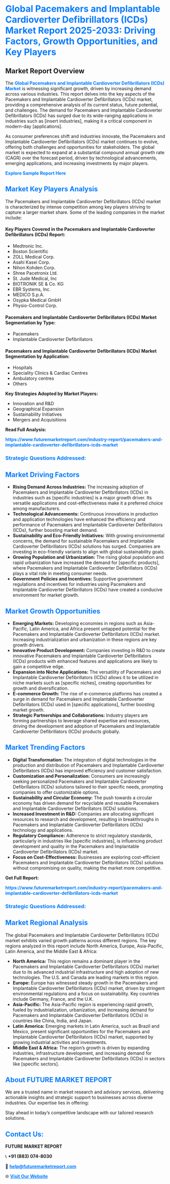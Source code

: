 <h1 style="color: #007BFF;">Global Pacemakers and Implantable Cardioverter Defibrillators (ICDs) Market Report 2025-2033: Driving Factors, Growth Opportunities, and Key Players</h1>

<section id="overview">
<h2>Market Report Overview</h2>
<p>The <a href="https://www.futuremarketreport.com/industry-report/pacemakers-and-implantable-cardioverter-defibrillators-icds-market" style="color: #007BFF; text-decoration: none;"><strong>Global Pacemakers and Implantable Cardioverter Defibrillators (ICDs) Market</strong></a> is witnessing significant growth, driven by increasing demand across various industries. This report delves into the key aspects of the Pacemakers and Implantable Cardioverter Defibrillators (ICDs) market, providing a comprehensive analysis of its current status, future potential, and challenges. The demand for Pacemakers and Implantable Cardioverter Defibrillators (ICDs) has surged due to its wide-ranging applications in industries such as [insert industries], making it a critical component in modern-day [applications].</p>
<p>As consumer preferences shift and industries innovate, the Pacemakers and Implantable Cardioverter Defibrillators (ICDs) market continues to evolve, offering both challenges and opportunities for stakeholders. The global market is expected to expand at a substantial compound annual growth rate (CAGR) over the forecast period, driven by technological advancements, emerging applications, and increasing investments by major players.</p>
</section>

<section id="overview">
<p><a href="https://www.futuremarketreport.com/request-sample/reportId=41608" style="color: #007BFF; text-decoration: none;"><strong>Explore Sample Report Here</strong></a></p>
</section>

<section id="key-players">
<h2 style="color: #007BFF;">Market Key Players Analysis</h2>
<p>The Pacemakers and Implantable Cardioverter Defibrillators (ICDs) market is characterized by intense competition among key players striving to capture a larger market share. Some of the leading companies in the market include:</p>
<h4>Key Players Covered in the Pacemakers and Implantable Cardioverter Defibrillators (ICDs) Report:</h4>
<ul><li>Medtronic Inc.</li><li>Boston Scientific</li><li>ZOLL Medical Corp.</li><li>Asahi Kasei Corp.</li><li>Nihon Kohden Corp.</li><li>Shree Pacetronix Ltd.</li><li>St. Jude Medical, Inc</li><li>BIOTRONIK SE &amp; Co. KG</li><li>EBR Systems, Inc.</li><li>MEDICO S.p.A.</li><li>Osypka Medical GmbH</li><li>Physio-Control Corp.</li></ul>
<h4>Pacemakers and Implantable Cardioverter Defibrillators (ICDs) Market Segmentation by Type:</h4>
<ul><li>Pacemakers</li><li>Implantable Cardioverter Defibrillators</li></ul>

<h4>Pacemakers and Implantable Cardioverter Defibrillators (ICDs) Market Segmentation by Application:</h4>
<ul><li>Hospitals</li><li>Speciality Clinics &amp; Cardiac Centres</li><li>Ambulatory centres</li><li>Others</li></ul>
<p><strong>Key Strategies Adopted by Market Players:</strong></p>
<ul>
<li>Innovation and R&D</li>
<li>Geographical Expansion</li>
<li>Sustainability Initiatives</li>
<li>Mergers and Acquisitions</li>
</ul>
</section>

<section>
<p><strong>Read Full Analysis: </strong></p><a href="https://www.futuremarketreport.com/industry-report/pacemakers-and-implantable-cardioverter-defibrillators-icds-market" style="color: #007BFF; text-decoration: none;"><strong>https://www.futuremarketreport.com/industry-report/pacemakers-and-implantable-cardioverter-defibrillators-icds-market</strong></a>
<h3 style="color: #007BFF;">Strategic Questions Addressed:</h3>
</section>

<section id="driving-factors">
<h2 style="color: #007BFF;">Market Driving Factors</h2>
<ul>
<li><strong>Rising Demand Across Industries:</strong> The increasing adoption of Pacemakers and Implantable Cardioverter Defibrillators (ICDs) in industries such as [specific industries] is a major growth driver. Its versatile applications and cost-effectiveness make it a preferred choice among manufacturers.</li>
<li><strong>Technological Advancements:</strong> Continuous innovations in production and application technologies have enhanced the efficiency and performance of Pacemakers and Implantable Cardioverter Defibrillators (ICDs), further boosting market demand.</li>
<li><strong>Sustainability and Eco-Friendly Initiatives:</strong> With growing environmental concerns, the demand for sustainable Pacemakers and Implantable Cardioverter Defibrillators (ICDs) solutions has surged. Companies are investing in eco-friendly variants to align with global sustainability goals.</li>
<li><strong>Growing Population and Urbanization:</strong> The rising global population and rapid urbanization have increased the demand for [specific products], where Pacemakers and Implantable Cardioverter Defibrillators (ICDs) plays a vital role in meeting consumer needs.</li>
<li><strong>Government Policies and Incentives:</strong> Supportive government regulations and incentives for industries using Pacemakers and Implantable Cardioverter Defibrillators (ICDs) have created a conducive environment for market growth.</li>
</ul>
</section>

<section id="growth-opportunities">
<h2 style="color: #007BFF;">Market Growth Opportunities</h2>
<ul>
<li><strong>Emerging Markets:</strong> Developing economies in regions such as Asia-Pacific, Latin America, and Africa present untapped potential for the Pacemakers and Implantable Cardioverter Defibrillators (ICDs) market. Increasing industrialization and urbanization in these regions are key growth drivers.</li>
<li><strong>Innovative Product Development:</strong> Companies investing in R&D to create innovative Pacemakers and Implantable Cardioverter Defibrillators (ICDs) products with enhanced features and applications are likely to gain a competitive edge.</li>
<li><strong>Expansion into Niche Applications:</strong> The versatility of Pacemakers and Implantable Cardioverter Defibrillators (ICDs) allows it to be utilized in niche markets such as [specific niches], creating opportunities for growth and diversification.</li>
<li><strong>E-commerce Growth:</strong> The rise of e-commerce platforms has created a surge in demand for Pacemakers and Implantable Cardioverter Defibrillators (ICDs) used in [specific applications], further boosting market growth.</li>
<li><strong>Strategic Partnerships and Collaborations:</strong> Industry players are forming partnerships to leverage shared expertise and resources, driving the development and adoption of Pacemakers and Implantable Cardioverter Defibrillators (ICDs) products globally.</li>
</ul>
</section>

<section id="trending-factors">
<h2 style="color: #007BFF;">Market Trending Factors</h2>
<ul>
<li><strong>Digital Transformation:</strong> The integration of digital technologies in the production and distribution of Pacemakers and Implantable Cardioverter Defibrillators (ICDs) has improved efficiency and customer satisfaction.</li>
<li><strong>Customization and Personalization:</strong> Consumers are increasingly seeking personalized Pacemakers and Implantable Cardioverter Defibrillators (ICDs) solutions tailored to their specific needs, prompting companies to offer customizable options.</li>
<li><strong>Sustainability and Circular Economy:</strong> The push towards a circular economy has driven demand for recyclable and reusable Pacemakers and Implantable Cardioverter Defibrillators (ICDs) solutions.</li>
<li><strong>Increased Investment in R&D:</strong> Companies are allocating significant resources to research and development, resulting in breakthroughs in Pacemakers and Implantable Cardioverter Defibrillators (ICDs) technology and applications.</li>
<li><strong>Regulatory Compliance:</strong> Adherence to strict regulatory standards, particularly in industries like [specific industries], is influencing product development and quality in the Pacemakers and Implantable Cardioverter Defibrillators (ICDs) market.</li>
<li><strong>Focus on Cost-Effectiveness:</strong> Businesses are exploring cost-efficient Pacemakers and Implantable Cardioverter Defibrillators (ICDs) solutions without compromising on quality, making the market more competitive.</li>
</ul>
</section>

<section>
<p><strong>Get Full Report: </strong></p><a href="https://www.futuremarketreport.com/industry-report/pacemakers-and-implantable-cardioverter-defibrillators-icds-market" style="color: #007BFF; text-decoration: none;"><strong>https://www.futuremarketreport.com/industry-report/pacemakers-and-implantable-cardioverter-defibrillators-icds-market</strong></a>
<h3 style="color: #007BFF;">Strategic Questions Addressed:</h3>
</section>


<section id="regional-analysis">
<h2 style="color: #007BFF;">Market Regional Analysis</h2>
<p>The global Pacemakers and Implantable Cardioverter Defibrillators (ICDs) market exhibits varied growth patterns across different regions. The key regions analyzed in this report include North America, Europe, Asia-Pacific, Latin America, and the Middle East & Africa:</p>
<ul>
<li><strong>North America:</strong> This region remains a dominant player in the Pacemakers and Implantable Cardioverter Defibrillators (ICDs) market due to its advanced industrial infrastructure and high adoption of new technologies. The U.S. and Canada are leading markets in this region.</li>
<li><strong>Europe:</strong> Europe has witnessed steady growth in the Pacemakers and Implantable Cardioverter Defibrillators (ICDs) market, driven by stringent environmental regulations and a focus on sustainability. Key countries include Germany, France, and the U.K.</li>
<li><strong>Asia-Pacific:</strong> The Asia-Pacific region is experiencing rapid growth, fueled by industrialization, urbanization, and increasing demand for Pacemakers and Implantable Cardioverter Defibrillators (ICDs) in countries like China, India, and Japan.</li>
<li><strong>Latin America:</strong> Emerging markets in Latin America, such as Brazil and Mexico, present significant opportunities for the Pacemakers and Implantable Cardioverter Defibrillators (ICDs) market, supported by growing industrial activities and investments.</li>
<li><strong>Middle East & Africa:</strong> The region’s growth is driven by expanding industries, infrastructure development, and increasing demand for Pacemakers and Implantable Cardioverter Defibrillators (ICDs) in sectors like [specific sectors].</li>
</ul>
</section>

<footer>
<h2 style="color: #007BFF;">About FUTURE MARKET REPORT</h2>
<p>We are a trusted name in market research and advisory services, delivering actionable insights and strategic support to businesses across diverse industries. Our expertise lies in offering:</p>

<p>Stay ahead in today’s competitive landscape with our tailored research solutions.</p>

<h2 style="color: #007BFF;">Contact Us:</h2>
<p><strong>FUTURE MARKET REPORT</strong></p>
<p>📞 <strong>+91 (883) 074-8030</strong></p>
<p>📧 <strong><a href="mailto:help@futuremarketreport.com" style="color: #007BFF;">help@futuremarketreport.com</a></strong></p>
<p>🌐 <strong><a href="https://www.futuremarketreport.com/" style="color: #007BFF;">Visit Our Website</a></strong></p>
</footer>
